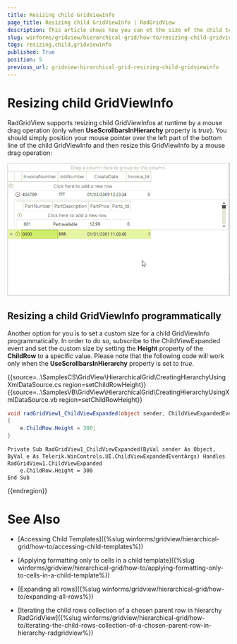 ```yaml
---
title: Resizing child GridViewInfo
page_title: Resizing child GridViewInfo | RadGridView
description: This article shows how you can et the size of the child template rows with code.
slug: winforms/gridview/hierarchical-grid/how-to/resizing-child-gridviewinfo
tags: resizing,child,gridviewinfo
published: True
position: 5
previous_url: gridview-hirarchical-grid-resizing-child-gridviewinfo
---
```


# Resizing child GridViewInfo

RadGridView supports resizing child GridViewInfos at runtime by a mouse drag operation (only when __UseScrollbarsInHierarchy__ property is *true*). You should simply position your mouse pointer over the left part of the bottom line of the child GridViewInfo and then resize this GridViewInfo by a mouse drag operation:

![gridview-hirarchical-grid-resizing-child-gridviewinfo 001](images/gridview-hirarchical-grid-resizing-child-gridviewinfo001.gif)

## Resizing a child GridViewInfo programmatically

Another option for you is to set a custom size for a child GridViewInfo programmatically. In order to do so, subscribe to the ChildViewExpanded event and set the custom size by setting the __Height__ property of the __ChildRow__ to a specific value. Please note that the following code will work only when the __UseScrollbarsInHierarchy__ property is set to *true*.

{{source=..\SamplesCS\GridView\HierarchicalGrid\CreatingHierarchyUsingXmlDataSource.cs region=setChildRowHeight}} 
{{source=..\SamplesVB\GridView\HierarchicalGrid\CreatingHierarchyUsingXmlDataSource.vb region=setChildRowHeight}} 

````C#
void radGridView1_ChildViewExpanded(object sender, ChildViewExpandedEventArgs e)
{
    e.ChildRow.Height = 300;
}

````
````VB.NET
Private Sub RadGridView1_ChildViewExpanded(ByVal sender As Object, ByVal e As Telerik.WinControls.UI.ChildViewExpandedEventArgs) Handles RadGridView1.ChildViewExpanded
    e.ChildRow.Height = 300
End Sub

````

{{endregion}} 



# See Also
* [Accessing Child Templates]({%slug winforms/gridview/hierarchical-grid/how-to/accessing-child-templates%})

* [Applying formatting only to cells in a child template]({%slug winforms/gridview/hierarchical-grid/how-to/applying-formatting-only-to-cells-in-a-child-template%})

* [Expanding all rows]({%slug winforms/gridview/hierarchical-grid/how-to/expanding-all-rows%})

* [Iterating the child rows collection of a chosen parent row in hierarchy RadGridView]({%slug winforms/gridview/hierarchical-grid/how-to/iterating-the-child-rows-collection-of-a-chosen-parent-row-in-hierarchy-radgridview%})

